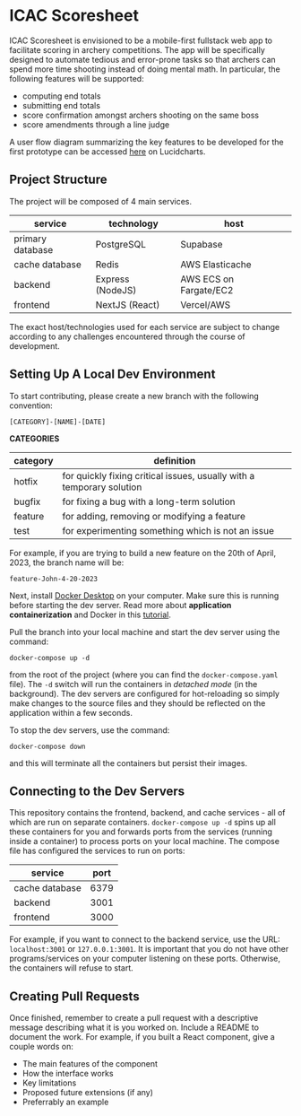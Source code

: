 # ICAC Scoresheet

ICAC Scoresheet is envisioned to be a mobile-first fullstack web app to facilitate scoring in archery competitions. The app will be specifically designed to automate tedious and error-prone tasks so that archers can spend more time shooting instead of doing mental math. In particular, the following features will be supported:
- computing end totals
- submitting end totals
- score confirmation amongst archers shooting on the same boss
- score amendments through a line judge

A user flow diagram summarizing the key features to be developed for the first prototype can be accessed [here](https://lucid.app/lucidchart/53149233-88d6-4a3e-afb4-5ee23f86edc6/edit?viewport_loc=4384%2C-1008%2C8388%2C4563%2C0_0&invitationId=inv_f0088e1f-dea4-40ec-9b89-0c3331b7934c) on Lucidcharts.


## Project Structure

The project will be composed of 4 main services.

<table>
  <thead>
    <th>service</th>
    <th>technology</th>
    <th>host</th>
  </thead>
  <tbody>
    <tr>
      <td>primary database</td>
      <td>PostgreSQL</td>
      <td>Supabase</td>
    </tr>
    <tr>
      <td>cache database</td>
      <td>Redis</td>
      <td>AWS Elasticache</td>
    </tr>
    <tr>
      <td>backend</td>
      <td>Express (NodeJS)</td>
      <td>AWS ECS on Fargate/EC2</td>
    </tr>
    <tr>
      <td>frontend</td>
      <td>NextJS (React)</td>
      <td>Vercel/AWS</td>
    </tr>
  </tbody>
</table>

The exact host/technologies used for each service are subject to change according to any challenges encountered through the course of development.


## Setting Up A Local Dev Environment

To start contributing, please create a new branch with the following convention:

`[CATEGORY]-[NAME]-[DATE]`

**CATEGORIES**
<table>
  <thead>
    <th>category</th>
    <th>definition</th>
  </thead>
  <tbody>
    <tr>
      <td>hotfix</td>
      <td>for quickly fixing critical issues, usually with a temporary solution</td>
    </tr>
    <tr>
      <td>bugfix</td>
      <td>for fixing a bug with a long-term solution</td>
    </tr>
    <tr>
      <td>feature</td>
      <td>for adding, removing or modifying a feature</td>
    </tr>
    <tr>
      <td>test</td>
      <td>for experimenting something which is not an issue</td>
    </tr>
  </tbody>
</table>

For example, if you are trying to build a new feature on the 20th of April, 2023, the branch name will be:

`feature-John-4-20-2023`

Next, install [Docker Desktop](https://www.docker.com/products/docker-desktop/) on your computer. Make sure this is running before starting the dev server. Read more about **application containerization** and Docker in this [tutorial](https://docs.docker.com/get-started/).

Pull the branch into your local machine and start the dev server using the command:

```
docker-compose up -d
```

from the root of the project (where you can find the `docker-compose.yaml` file). The `-d` switch will run the containers in *detached mode* (in the background). The dev servers are configured for hot-reloading so simply make changes to the source files and they should be reflected on the application within a few seconds.

To stop the dev servers, use the command:

```
docker-compose down
```

and this will terminate all the containers but persist their images.


## Connecting to the Dev Servers

This repository contains the frontend, backend, and cache services - all of which are run on separate containers. `docker-compose up -d` spins up all these containers for you and forwards ports from the services (running inside a container) to process ports on your local machine. The compose file has configured the services to run on ports:

<table>
  <thead>
    <th>service</th>
    <th>port</th>
  </thead>
  <tbody>
    <tr>
      <td>cache database</td>
      <td>6379</td>
    </tr>
    <tr>
      <td>backend</td>
      <td>3001</td>
    </tr>
    <tr>
      <td>frontend</td>
      <td>3000</td>
    </tr>
  </tbody>
</table>

For example, if you want to connect to the backend service, use the URL: `localhost:3001` or `127.0.0.1:3001`. It is important that you do not have other programs/services on your computer listening on these ports. Otherwise, the containers will refuse to start.


## Creating Pull Requests

Once finished, remember to create a pull request with a descriptive message describing what it is you worked on. Include a README to document the work. For example, if you built a React component, give a couple words on:
- The main features of the component
- How the interface works
- Key limitations
- Proposed future extensions (if any)
- Preferrably an example





















